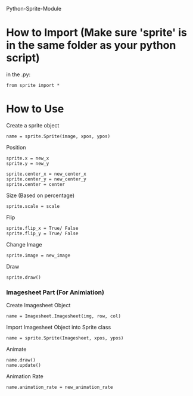Python-Sprite-Module


# How to Import (Make sure 'sprite' is in the same folder as your python script)

in the .py:
```
from sprite import *
```

# How to Use

Create a sprite object
```
name = sprite.Sprite(image, xpos, ypos)
```

Position
```
sprite.x = new_x
sprite.y = new_y

sprite.center_x = new_center_x
sprite.center_y = new_center_y
sprite.center = center
```

Size (Based on percentage)
```
sprite.scale = scale 
```

Flip
```
sprite.flip_x = True/ False
sprite.flip_y = True/ False
```

Change Image
```
sprite.image = new_image
```

Draw
```
sprite.draw()
```

### Imagesheet Part (For Animiation)
Create Imagesheet Object
```
name = Imagesheet.Imagesheet(img, row, col)
```

Import Imagesheet Object into Sprite class
```
name = sprite.Sprite(Imagesheet, xpos, ypos)
```

Animate
```
name.draw()
name.update()
```

Animation Rate
```
name.animation_rate = new_animation_rate
```
